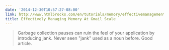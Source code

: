 ```yaml
---
date: '2014-12-30T10:57:27-08:00'
link: http://www.html5rocks.com/en/tutorials/memory/effectivemanagement/
title: Effectively Managing Memory At Gmail Scale
---
```


>Garbage collection pauses can ruin the feel of your application by introducing jank. Never seen "jank" used as a noun before. Good article.
